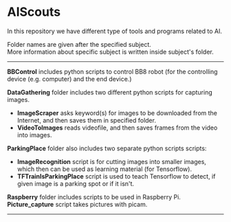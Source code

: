 # AIScouts

In this repository we have different type of tools and programs related to AI.

Folder names are given after the specified subject.   
More information about specific subject is written inside subject's folder.

---

**BBControl** includes python scripts to control BB8 robot
(for the controlling device (e.g. computer) and the end device.)


**DataGathering** folder includes two different python scripts for capturing images.
* **ImageScraper** asks keyword(s) for images to be downloaded from the Internet,
and then saves them in specified folder.
* **VideoToImages** reads videofile, and then saves frames from the video into images.


**ParkingPlace** folder also includes two separate python scripts scripts:
* **ImageRecognition** script is for cutting images into smaller images,
which then can be used as learning material (for Tensorflow).
* **TFTrainIsParkingPlace** script is used to teach Tensorflow to detect,
if given image is a parking spot or if it isn't.


**Raspberry** folder includes scripts to be used in Raspberry Pi.
 **Picture_capture** script takes pictures with picam.

---
